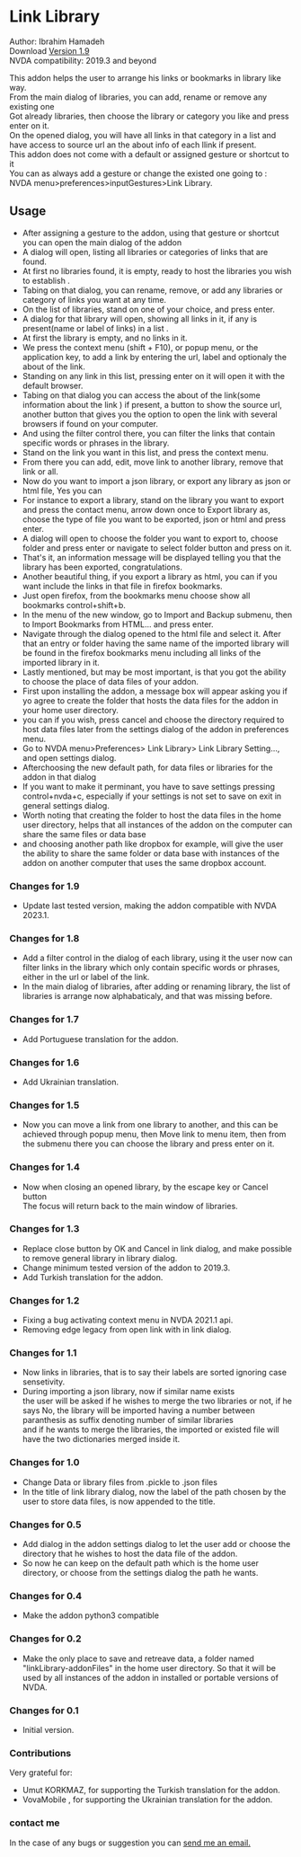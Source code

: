 # Link Library #

Author: Ibrahim Hamadeh  
Download [Version 1.9][1]  
NVDA compatibility: 2019.3 and beyond  

This addon helps the user to arrange his links or bookmarks in library like way.  
From the main dialog of libraries, you can add, rename or remove any existing one  
Got already libraries, then choose the library or category you like and press enter on it.  
On the opened dialog, you will have all links in that category in a list and have access to source url an the about info of each llink if present.  
This addon does not come with a default or assigned gesture or shortcut to it  
You can as always add a gesture or change the existed one going to :  
NVDA menu>preferences>inputGestures>Link Library.  

## Usage ##

*	After assigning a gesture to the addon, using that gesture or shortcut you can open the main dialog of the addon  
*	A dialog will open, listing all libraries or categories of links that are found.  
*	At first no libraries found, it is empty, ready to host the libraries you wish to establish  .  
*	Tabing on that dialog, you can rename, remove, or add any libraries or category of links you want at any time.  
*	On the list of libraries, stand on one of your choice, and press enter.   
*	A dialog for that library will open, showing all links in it, if any is present(name or label of links) in a list .  
*	At first the library is empty, and no links in it.  
*	We press the context menu (shift + F10), or popup menu, or the
application key, to add a link by entering the url, label and optionaly the about of the link.  
*	Standing on any link in this list, pressing enter on it will open it with the default browser.  
*	Tabing on that dialog you can access the about of the link(some information about the link ) if present, a button to show the source url, another button that gives you the option to open the link with several browsers if found on your computer.  
*	And using the filter control there, you can filter the links that contain specific words or phrases in the library.
*	Stand on the link you want in this list, and press the context menu.  
*	From there you can add, edit, move link to another library, remove that link or all.  
*	Now do you want to import a json library, or export any library as json or html file, Yes you can  
*	For instance to export a library, stand on the library you want to export and press the contact menu, arrow down once to Export library as, choose the type of file you want to be exported, json or html and press enter.  
*	A dialog will open to choose the folder you want to export to, choose folder and press enter or navigate to select folder button and press on it.  
*	That's it, an information message will be displayed telling you that the library has been exported, congratulations.  
*	Another  beautiful thing, if you export a library as html, you can if you want include the links in that file in firefox bookmarks.  
*	Just open firefox, from the bookmarks menu choose show all bookmarks control+shift+b.  
*	In the menu of the new window, go to Import and Backup submenu, then to Import Bookmarks from HTML… and press enter.  
*	Navigate through the dialog opened to the html file and select it. After that an entry or folder having the same name of the imported library will be found in the firefox bookmarks menu including all links of the imported library in it.  
*	Lastly mentioned, but may be most important, is that you got the ability to choose the place of data files of your addon.  
*	First upon installing the addon, a message box will appear asking you if yo agree to create the folder that hosts the data files for the addon in your home user directory.  
*	you can if you wish, press cancel and choose the directory required to host data files later from the settings dialog of the addon in preferences menu.  
*	Go to NVDA menu>Preferences> Link Library> Link Library Setting..., and open settings dialog.  
*	Afterchoosing the new default path, for data files or libraries for the addon in that dialog  
*	If you want to make it perminant, you have to save settings pressing control+nvda+c, especially if your settings is not set to save on exit in general settings dialog.  
*	Worth noting that creating the folder to host the data files in the home user directory, helps that all instances of the addon on the computer can share the same files or data base  
*	and choosing another path like dropbox for example, will give the user the ability to share the same folder or data base with instances of the addon on another computer that uses the same dropbox account.  

### Changes for 1.9 ###

*	Update last tested version, making the addon compatible with NVDA 2023.1.

### Changes for 1.8 ###

*	Add a filter control in the dialog of each library, using it the user now can filter links in the library which only contain specific words or phrases, either in the url or label of the link.
*	In the main dialog of libraries, after adding or renaming library, the list of libraries is arrange now alphabaticaly, and that was missing before.

### Changes for 1.7 ###

*	Add Portuguese translation for the addon.

### Changes for 1.6 ###

*	Add Ukrainian translation.

### Changes for 1.5 ###

*	Now you can move a link from one library to another, and this can be achieved through popup menu, then Move link to menu item, then from the submenu there you can choose the library and press enter on it.

### Changes for 1.4 ###

*	Now when closing an opened library, by the escape key or Cancel button  
The focus will return back to the main window of libraries.

### Changes for 1.3 ###

*	Replace close button by OK and Cancel in link dialog, and make possible to remove general library in library dialog.  
*	Change minimum tested version of the addon to 2019.3.  
*	Add Turkish translation for the addon.  

### Changes for 1.2 ###

*	Fixing a bug activating context menu in NVDA 2021.1 api.  
*	Removing edge legacy from open link with in link dialog.  

### Changes for 1.1 ###

*	Now links in libraries, that is to say their labels are sorted ignoring case sensetivity.  
*	During importing a json library, now if similar name exists  
the user will be asked if he wishes to merge the two libraries or not, if he says No, the library will be imported having a number between paranthesis as suffix denoting number of similar libraries  
and if he wants to merge the libraries, the imported or existed file will have the two dictionaries merged inside it.  

### Changes for 1.0 ###

*	Change Data or library files from .pickle to .json files
*	In the title of link library dialog, now the label of the path chosen by the user to store data files, is now appended to the title.  

### Changes for 0.5 ###

*	Add dialog in the addon settings dialog to let the user add or choose the directory that he wishes to host the data file of the addon.  
*	So now he can keep on the default path which is the home user directory, or choose from the settings dialog the path he wants.  

### Changes for 0.4 ###

*	Make the addon python3 compatible  

### Changes for 0.2 ###

*	Make the only place to save and retreave data, a folder named "linkLibrary-addonFiles" in the home user directory. So that it will be used by all instances of the addon in installed or portable versions of NVDA.

### Changes for 0.1 ###

*	Initial version.

### Contributions ###

Very grateful for:
*	Umut KORKMAZ, for supporting the Turkish translation for the addon.
*	VovaMobile , for supporting the Ukrainian translation for the addon.

### contact me ###

In the case of any bugs or suggestion you can [send me an email.](mailto:ibra.hamadeh@hotmail.com)

[1]: https://github.com/ibrahim-s/linkLibrary/releases/download/v1.9/linkLibrary-1.9.nvda-addon
